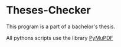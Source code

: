 # Theses-Checker
This program is a part of a bachelor's thesis.


All pythons scripts use the library [PyMuPDF](https://github.com/pymupdf/PyMuPDF.git)
